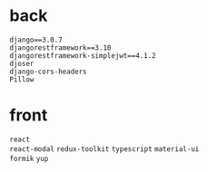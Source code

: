 # back
`django==3.0.7`  
`djangorestframework==3.10`  
`djangorestframework-simplejwt==4.1.2`  
`djoser`  
`django-cors-headers`  
`Pillow`

# front
`react`  
`react-modal` 
`redux-toolkit` 
`typescript`
`material-ui`  
`formik`
`yup`